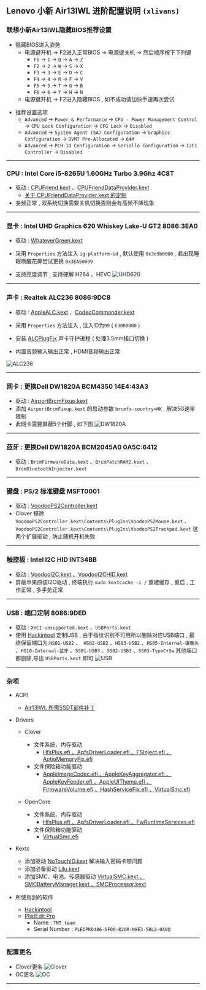 ## Lenovo 小新 Air13IWL 进阶配置说明 `(xlivans)`
### 联想小新Air13IWL隐藏BIOS推荐设置

+ 隐藏BIOS进入姿势
  + 电源键开机 → F2进入正常BIOS → 电源键关机 → 然后顺序按下下列键
    + `F1` → `1` → `Q` → `A` → `Z`
    + `F2` → `2` → `W` → `S` → `X`
    + `F3` → `3` → `E` → `D` → `C`
    + `F4` → `4` → `R` → `F` → `V`
    + `F5` → `5` → `T` → `G` → `B`
    + `F6` → `6` → `Y` → `H` → `N`
  + 电源键开机 → F2进入隐藏BIOS , 如不成功请加快手速再次尝试

- 推荐设置选项
  - `Advanced` → `Power & Performance` → `CPU - Power Management Control` → `CPU Lock Configuration` → `CFG Lock` → `Disabled`
  - `Advanced` → `System Agent (SA) Configuration` → `Graphics Configuration` → `DVMT Pre-Allocated` → `64M`
  - `Advanced` → `PCH-IO Configuration` → `Seriallo Configuration` → `I2C1 Controller`  → `Disabled`

-----

### CPU : Intel Core i5-8265U 1.60GHz Turbo 3.9Ghz 4C8T

+ 驱动 : [CPUFriend.kext](https://github.com/acidanthera/CPUFriend/releases) 、[CPUFriendDataProvider.kext](https://github.com/daliansky/Lenovo-Air13-IWL-Hackintosh/tree/master/CPUFrequency)
  + [关于 CPUFriendDataProvider.kext 的定制](https://github.com/daliansky/Lenovo-Air13-IWL-Hackintosh/tree/master/CPUFrequency/ReadMe.md)
+ 变频正常 , 双系统切换需要关机切换否则会有高频不降现象

-----

### 显卡 : Intel UHD Graphics 620 Whiskey Lake-U GT2  8086:3EA0
+ 驱动 : [WhateverGreen.kext](https://github.com/acidanthera/WhateverGreen/releases )

+ 采用 `Properties` 方法注入 `ig-platform-id` , 默认使用 `0x3e9b0000` , 若出现睡眠唤醒花屏尝试更换 `0x3EA50009` 
+ 支持亮度调节 , 支持硬解 H264 、HEVC
![UHD620](Pictures/UHD620.png)

-----

### 声卡 : Realtek ALC236  8086:9DC8
+ 驱动 : [AppleALC.kext](https://github.com/acidanthera/AppleALC/releases) 、[CodecCommander.kext](https://bitbucket.org/RehabMan/os-x-eapd-codec-commander/downloads)
+ 采用 `Properties` 方法注入 , 注入ID为`99` ( `63000000` )

+ 安装 [ALCPlugFix](https://github.com/daliansky/Lenovo-Air13-IWL-Hackintosh/tree/master/ALCPlugFix) 声卡守护进程 ( 处理3.5mm接口切换 )
  
+ 内置音频输入输出正常 , HDMI音频输出正常


![ALC236](Pictures/ALC236.png)

-----

### 网卡 : 更换Dell DW1820A BCM4350  14E4:43A3
+ 驱动 : [AirportBrcmFixup.kext](https://github.com/acidanthera/AirportBrcmFixup/releases)
+ 添加 `AirportBrcmFixup.kext` 的启动参数 `brcmfx-country=HK` , 解决5G速率限制
+ 此网卡需要屏蔽5个针脚 , 如下图
![DW1820A](Pictures/DW1820A.jpg)

-----

### 蓝牙 : 更换Dell DW1820A BCM2045A0  0A5C:6412
+ 驱动 : `BrcmFirmwareData.kext` 、`BrcmPatchRAM2.kext` 、`BrcmBluetoothInjector.kext`

-----

### 键盘 : PS/2 标准键盘  MSFT0001
+ 驱动 : [VoodooPS2Controller.kext](https://github.com/acidanthera/VoodooPS2/releases)
+ Clover 移除 `VoodooPS2Controller.kext\Contents\PlugIns\VoodooPS2Mouse.kext` 、`VoodooPS2Controller.kext\Contents\PlugIns\VoodooPS2Trackpad.kext` 这两个扩展驱动 , 防止随机开机失败

-----

### 触控板 : Intel I2C HID  INT34BB
+ 驱动 : [VoodooI2C.kext 、VoodooI2CHID.kext](https://github.com/alexandred/VoodooI2C/releases)
+ 屏蔽苹果原装I2C驱动 , 终端执行 `sudo kextcache -i /` 重建缓存 , 重启 , 工作正常 , 多手势正常

-----

### USB : 端口定制 8086:9DED
+ 驱动 : `XHCI-unsupported.kext` 、`USBPorts.kext`
+ 使用 [Hackintool](http://headsoft.com.au/download/mac/Hackintool.zip) 定制USB , 由于指纹识别不可用所以删除对应USB端口 , 最终保留端口为:`HS01-USB2` 、` HS02-USB2` 、`HS03-USB2` 、`HS05-Internal-摄像头` 、`HS10-Internal-蓝牙` 、`SS01-USB3` 、`SS02-USB3` 、`SS03-TypeC+Sw` 其他端口都删除,导出 `USBPorts.kext` 即可
  ![USB](Pictures/USB.png)

-----

### 杂项
+ ACPI
  
  + [Air13IWL 所需SSDT部件补丁](https://github.com/daliansky/Lenovo-Air13-IWL-Hackintosh/tree/master/ACPI_Patch)
+ Drivers
  + Clover
    + 文件系统、内存驱动
      + [HfsPlus.efi 、ApfsDriverLoader.efi 、FSInject.efi 、AptioMemoryFix.efi](https://github.com/daliansky/Lenovo-Air13-IWL-Hackintosh/tree/master/EFI_Clover/CLOVER/drivers/UEFI)
    + 文件保险箱功能驱动 
      + [AppleImageCodec.efi 、AppleKeyAggregator.efi 、AppleKeyFeeder.efi 、AppleUITheme.efi 、FirmwareVolume.efi 、HashServiceFix.efi 、VirtualSmc.efi](https://github.com/daliansky/Lenovo-Air13-IWL-Hackintosh/tree/master/EFI_Clover/CLOVER/drivers/UEFI)
    
  + OpenCore
    + 文件系统、内存驱动
      + [HfsPlus.efi 、ApfsDriverLoader.efi 、FwRuntimeServices.efi](https://github.com/daliansky/Lenovo-Air13-IWL-Hackintosh/tree/master/EFI_OC/OC/Drivers)
    + 文件保险箱功能驱动 
      + [VirtualSmc.efi](https://github.com/daliansky/Lenovo-Air13-IWL-Hackintosh/tree/master/EFI_OC/OC/Drivers)
  
+ Kexts
  + 添加驱动 [NoTouchID.kext](https://github.com/al3xtjames/NoTouchID/releases) 解决输入密码卡顿问题
  + 添加必备驱动 [Lilu.kext](https://github.com/acidanthera/Lilu/releases) 
  + 添加SMC、电池、传感器驱动 [VirtualSMC.kext 、SMCBatteryManager.kext 、SMCProcessor.kext](https://github.com/acidanthera/VirtualSMC/releases)
+ 所使用到的软件
  + [Hackintool](http://headsoft.com.au/download/mac/Hackintool.zip)
  + [PlistEdit Pro](https://www.fatcatsoftware.com/plisteditpro/PlistEditPro.zip)
    + Name : `TNT team`
    + Serial Number :  `PLEDPRO486-SF00-82GR-N8E3-50L2-0A0Q`

-----

### 配置更名
+ Clover更名
![Clover](Pictures/Clover.png)
+ OC更名
![OC](Pictures/OC.png)

-----
